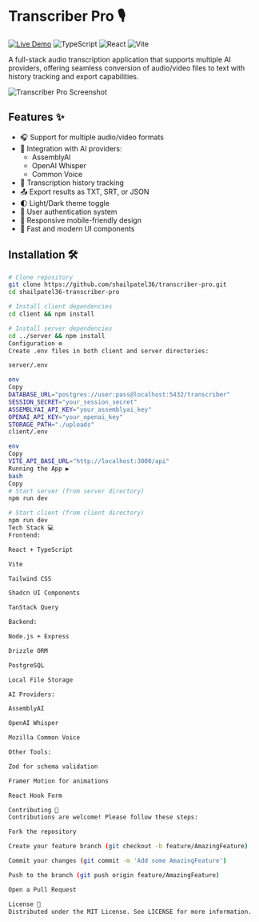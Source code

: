 
# Transcriber Pro 🎙️

[![Live Demo](https://img.shields.io/badge/Live%20Demo-Available-success)](https://transcribe-pro.replit.app/)
![TypeScript](https://img.shields.io/badge/TypeScript-3178C6?logo=typescript&logoColor=white)
![React](https://img.shields.io/badge/React-61DAFB?logo=react&logoColor=black)
![Vite](https://img.shields.io/badge/Vite-646CFF?logo=vite&logoColor=white)

A full-stack audio transcription application that supports multiple AI providers, offering seamless conversion of audio/video files to text with history tracking and export capabilities.

![Transcriber Pro Screenshot](https://via.placeholder.com/800x500.png?text=Transcriber+Pro+Screenshot)

## Features ✨

- 🎧 Support for multiple audio/video formats
- 🤖 Integration with AI providers:
  - AssemblyAI
  - OpenAI Whisper
  - Common Voice
- 📜 Transcription history tracking
- 📤 Export results as TXT, SRT, or JSON
- 🌓 Light/Dark theme toggle
- 🔐 User authentication system
- 📱 Responsive mobile-friendly design
- 🚀 Fast and modern UI components

## Installation 🛠️

```bash
# Clone repository
git clone https://github.com/shailpatel36/transcriber-pro.git
cd shailpatel36-transcriber-pro

# Install client dependencies
cd client && npm install

# Install server dependencies
cd ../server && npm install
Configuration ⚙️
Create .env files in both client and server directories:

server/.env

env
Copy
DATABASE_URL="postgres://user:pass@localhost:5432/transcriber"
SESSION_SECRET="your_session_secret"
ASSEMBLYAI_API_KEY="your_assemblyai_key"
OPENAI_API_KEY="your_openai_key"
STORAGE_PATH="./uploads"
client/.env

env
Copy
VITE_API_BASE_URL="http://localhost:3000/api"
Running the App ▶️
bash
Copy
# Start server (from server directory)
npm run dev

# Start client (from client directory)
npm run dev
Tech Stack 💻
Frontend:

React + TypeScript

Vite

Tailwind CSS

Shadcn UI Components

TanStack Query

Backend:

Node.js + Express

Drizzle ORM

PostgreSQL

Local File Storage

AI Providers:

AssemblyAI

OpenAI Whisper

Mozilla Common Voice

Other Tools:

Zod for schema validation

Framer Motion for animations

React Hook Form

Contributing 🤝
Contributions are welcome! Please follow these steps:

Fork the repository

Create your feature branch (git checkout -b feature/AmazingFeature)

Commit your changes (git commit -m 'Add some AmazingFeature')

Push to the branch (git push origin feature/AmazingFeature)

Open a Pull Request

License 📄
Distributed under the MIT License. See LICENSE for more information.
